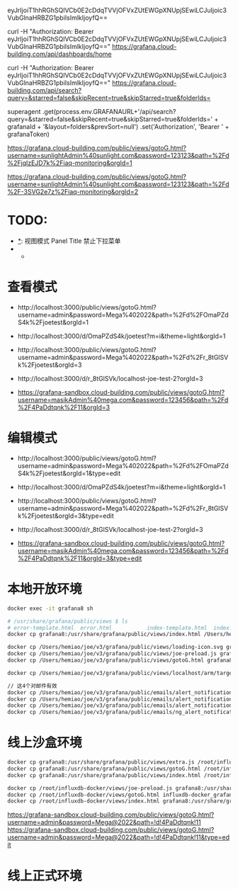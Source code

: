 eyJrIjoiT1hhRGhSQlVCb0E2cDdqTVVjOFVxZUtEWGpXNUpjSEwiLCJuIjoic3VubGlnaHRBZG1pbiIsImlkIjoyfQ==

curl -H "Authorization: Bearer eyJrIjoiT1hhRGhSQlVCb0E2cDdqTVVjOFVxZUtEWGpXNUpjSEwiLCJuIjoic3VubGlnaHRBZG1pbiIsImlkIjoyfQ==" https://grafana.cloud-building.com/api/dashboards/home

curl -H "Authorization: Bearer eyJrIjoiT1hhRGhSQlVCb0E2cDdqTVVjOFVxZUtEWGpXNUpjSEwiLCJuIjoic3VubGlnaHRBZG1pbiIsImlkIjoyfQ==" https://grafana.cloud-building.com/api/search?query=&starred=false&skipRecent=true&skipStarred=true&folderIds=

superagent
.get(process.env.GRAFANAURL+'/api/search?query=&starred=false&skipRecent=true&skipStarred=true&folderIds=' + grafanaId + '&layout=folders&prevSort=null')
.set('Authorization', 'Bearer ' + grafanaToken)

https://grafana.cloud-building.com/public/views/gotoG.html?username=sunlightAdmin%40sunlight.com&password=123123&path=%2Fd%2FjqlzEJD7k%2Fiaq-monitoring&orgId=1

https://grafana.cloud-building.com/public/views/gotoG.html?username=sunlightAdmin%40sunlight.com&password=123123&path=%2Fd%2F-3SVG2e7z%2Fiaq-monitoring&orgId=2

# TODO:

- [*]: 视图模式 Panel Title 禁止下拉菜单
- [*]: 编辑模式
  - [*]: 设置按钮隐藏

# 查看模式

- http://localhost:3000/public/views/gotoG.html?username=admin&password=Mega%402022&path=%2Fd%2FOmaPZdS4k%2Fjoetest&orgId=1
- http://localhost:3000/d/OmaPZdS4k/joetest?m=i&theme=light&orgId=1

- http://localhost:3000/public/views/gotoG.html?username=admin&password=Mega%402022&path=%2Fd%2Fr_8tGlSVk%2Fjoetest&orgId=3
- http://localhost:3000/d/r_8tGlSVk/localhost-joe-test-2?orgId=3

- https://grafana-sandbox.cloud-building.com/public/views/gotoG.html?username=masikAdmin%40mega.com&password=123456&path=%2Fd%2F4PaDdtqnk%2F11&orgId=3

# 编辑模式

- http://localhost:3000/public/views/gotoG.html?username=admin&password=Mega%402022&path=%2Fd%2FOmaPZdS4k%2Fjoetest&orgId=1&type=edit
- http://localhost:3000/d/OmaPZdS4k/joetest?m=i&theme=light&orgId=1

- http://localhost:3000/public/views/gotoG.html?username=admin&password=Mega%402022&path=%2Fd%2Fr_8tGlSVk%2Fjoetest&orgId=3&type=edit
- http://localhost:3000/d/r_8tGlSVk/localhost-joe-test-2?orgId=3

- https://grafana-sandbox.cloud-building.com/public/views/gotoG.html?username=masikAdmin%40mega.com&password=123456&path=%2Fd%2F4PaDdtqnk%2F11&orgId=3&type=edit

# 本地开放环境

```bash
docker exec -it grafana8 sh

# /usr/share/grafana/public/views $ ls
# error-template.html  error.html           index-template.html  index.html
docker cp grafana8:/usr/share/grafana/public/views/index.html /Users/hemiao/joe/v3/grafana/public/views/localhost/arm/source

docker cp /Users/hemiao/joe/v3/grafana/public/views/loading-icon.svg grafana8:/usr/share/grafana/public/views
docker cp /Users/hemiao/joe/v3/grafana/public/views/joe-preload.js grafana8:/usr/share/grafana/public/views
docker cp /Users/hemiao/joe/v3/grafana/public/views/gotoG.html grafana8:/usr/share/grafana/public/views

docker cp /Users/hemiao/joe/v3/grafana/public/views/localhost/arm/target/index.html grafana8:/usr/share/grafana/public/views

// 这4个对邮件有效
docker cp /Users/hemiao/joe/v3/grafana/public/emails/alert_notification_example.html influxdb-docker-grafana8-1:/usr/share/grafana/public/emails
docker cp /Users/hemiao/joe/v3/grafana/public/emails/alert_notification.html influxdb-docker-grafana8-1:/usr/share/grafana/public/emails
docker cp /Users/hemiao/joe/v3/grafana/public/emails/alert_notification.txt influxdb-docker-grafana8-1:/usr/share/grafana/public/emails
docker cp /Users/hemiao/joe/v3/grafana/public/emails/ng_alert_notification.txt influxdb-docker-grafana8-1:/usr/share/grafana/public/emails
```

# 线上沙盒环境

```bash
docker cp grafana8:/usr/share/grafana/public/views/extra.js /root/influxdb-docker/views/
docker cp grafana8:/usr/share/grafana/public/views/gotoG.html /root/influxdb-docker/views/
docker cp grafana8:/usr/share/grafana/public/views/index.html /root/influxdb-docker/views/

docker cp /root/influxdb-docker/views/joe-preload.js grafana8:/usr/share/grafana/public/views
docker cp /root/influxdb-docker/views/gotoG.html influxdb-docker_grafana8_1:/usr/share/grafana/public/views
docker cp /root/influxdb-docker/views/index.html grafana8:/usr/share/grafana/public/views
```

https://grafana-sandbox.cloud-building.com/public/views/gotoG.html?username=admin&password=Mega@2022&path=!d!4PaDdtqnk!11
https://grafana-sandbox.cloud-building.com/public/views/gotoG.html?username=admin&password=Mega@2022&path=!d!4PaDdtqnk!11&type=edit

# 线上正式环境
